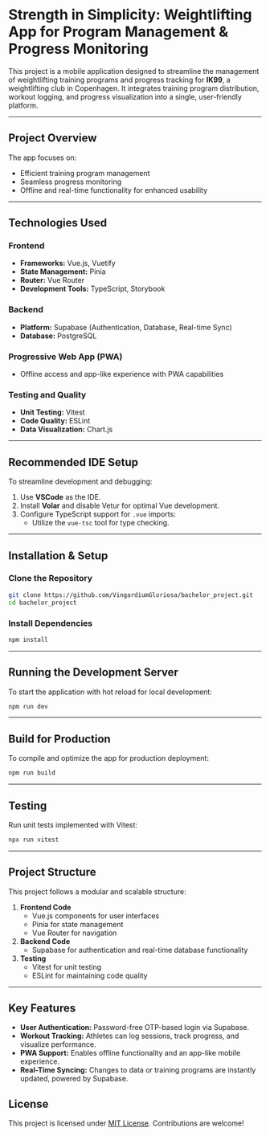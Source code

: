 # **Strength in Simplicity: Weightlifting App for Program Management & Progress Monitoring**

This project is a mobile application designed to streamline the management of weightlifting training programs and progress tracking for **IK99**, a weightlifting club in Copenhagen. It integrates training program distribution, workout logging, and progress visualization into a single, user-friendly platform.

---

## **Project Overview**

The app focuses on:

- Efficient training program management
- Seamless progress monitoring
- Offline and real-time functionality for enhanced usability

---

## **Technologies Used**

### **Frontend**

- **Frameworks:** Vue.js, Vuetify
- **State Management:** Pinia
- **Router:** Vue Router
- **Development Tools:** TypeScript, Storybook

### **Backend**

- **Platform:** Supabase (Authentication, Database, Real-time Sync)
- **Database:** PostgreSQL

### **Progressive Web App (PWA)**

- Offline access and app-like experience with PWA capabilities

### **Testing and Quality**

- **Unit Testing:** Vitest
- **Code Quality:** ESLint
- **Data Visualization:** Chart.js

---

## **Recommended IDE Setup**

To streamline development and debugging:

1. Use **VSCode** as the IDE.
2. Install **Volar** and disable Vetur for optimal Vue development.
3. Configure TypeScript support for `.vue` imports:
   - Utilize the `vue-tsc` tool for type checking.

---

## **Installation & Setup**

### **Clone the Repository**

```bash
git clone https://github.com/VingardiumGloriosa/bachelor_project.git
cd bachelor_project
```

### **Install Dependencies**

```bash
npm install
```

---

## **Running the Development Server**

To start the application with hot reload for local development:

```bash
npm run dev
```

---

## **Build for Production**

To compile and optimize the app for production deployment:

```bash
npm run build
```

---

## **Testing**

Run unit tests implemented with Vitest:

```bash
npx run vitest
```

---

## **Project Structure**

This project follows a modular and scalable structure:

1. **Frontend Code**
   - Vue.js components for user interfaces
   - Pinia for state management
   - Vue Router for navigation
2. **Backend Code**
   - Supabase for authentication and real-time database functionality
3. **Testing**
   - Vitest for unit testing
   - ESLint for maintaining code quality

---

## **Key Features**

- **User Authentication:** Password-free OTP-based login via Supabase.
- **Workout Tracking:** Athletes can log sessions, track progress, and visualize performance.
- **PWA Support:** Enables offline functionality and an app-like mobile experience.
- **Real-Time Syncing:** Changes to data or training programs are instantly updated, powered by Supabase.

## **License**

This project is licensed under [MIT License](LICENSE). Contributions are welcome!
